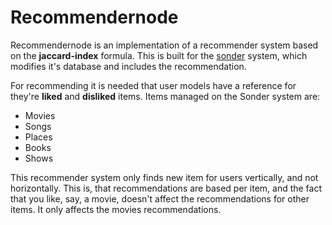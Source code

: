 # Recommendernode

Recommendernode is an implementation of a recommender system based on the __jaccard-index__ formula. This is built for the [sonder](http://github.com/sntiagoma/sonder) system, which modifies it's database and includes the recommendation.

For recommending it is needed that user models have a reference for they're __liked__ and __disliked__ items. Items managed on the Sonder system are:
- Movies
- Songs
- Places
- Books
- Shows

This recommender system only finds new item for users vertically, and not horizontally. This is, that recommendations are based per item, and the fact that you like, say, a movie, doesn't affect the recommendations for other items. It only affects the movies recommendations.
